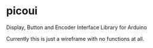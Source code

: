 # picoui
Display, Button and Encoder Interface Library for Arduino 

Currently this is just a wireframe with no functions at all.
